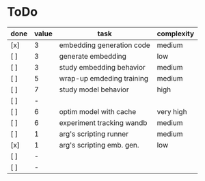 # ToDo


done | value    | task                         | complexity
-----|---       |---                           |---
 [x] |    3     | embedding generation code    |    medium
 [ ] |    3     | generate embedding           |    low
 [ ] |    3     | study embedding behavior     |    medium
 [ ] |    5     | wrap-up emdeding training    |    medium
 [ ] |    7     | study model behavior         |    high
 [ ] |    -     |                              |    
 [ ] |    6     | optim model with cache       |    very high
 [ ] |    6     | experiment tracking wandb    |    medium
 [ ] |    1     | arg's scripting runner       |    medium
 [x] |    1     | arg's scripting emb. gen.    |    low
 [ ] |    -     |                              |    
 [ ] |    -     |                              |    


